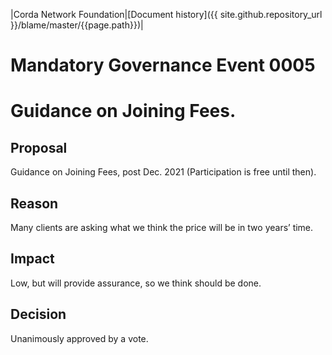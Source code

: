 |Corda Network Foundation|[Document history]({{ site.github.repository_url }}/blame/master/{{page.path}})|

Mandatory Governance Event 0005
===============================

Guidance on Joining Fees.
===================================

Proposal
--------
Guidance on Joining Fees, post Dec. 2021 (Participation is free until then).

Reason
------
Many clients are asking what we think the price will be in two years’ time.

Impact
------
Low, but will provide assurance, so we think should be done.

Decision
--------
Unanimously approved by a vote.